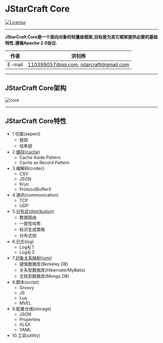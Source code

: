 JStarCraft Core
==========

[![License](https://img.shields.io/badge/license-Apache%202-4EB1BA.svg)](https://www.apache.org/licenses/LICENSE-2.0.html)

*****

**JStarCraft Core是一个面向对象的轻量级框架,目标是为其它框架提供必要的基础特性.遵循Apache 2.0协议.**

|作者|洪钊桦|
|---|---
|E-mail|110399057@qq.com, jstarcraft@gmail.com

*****

## JStarCraft Core架构

![core](https://github.com/HongZhaoHua/reference-document/blob/master/core/JStarCraft%E6%A0%B8%E5%BF%83%E6%A1%86%E6%9E%B6%E7%BB%84%E4%BB%B6%E5%9B%BE.png "JStarCraft Core架构")

*****

## JStarCraft Core特性
* 1.切面(aspect)
    * 链锁
    * 哈希锁
* 2.[缓存(cache)](https://github.com/HongZhaoHua/jstarcraft-core-1.0/wiki/%E7%BC%93%E5%AD%98)
    * Cache Aside Pattern
    * Cache as Record Pattern
* 3.编解码(codec)
    * CSV
    * JSON
    * Kryo
    * ProtocolBufferX
* 4.通讯(communication)
    * TCP
    * UDP
* 5.[分布式(distribution)](https://github.com/HongZhaoHua/jstarcraft-core-1.0/wiki/%E5%88%86%E5%B8%83%E5%BC%8F)
    * 数据路由
    * 一致性哈希
    * 标识生成策略
    * 分布式锁
* 6.日志(log)
    * Log4j 1
    * Log4j 2
* 7.[对象关系映射(orm)](https://github.com/HongZhaoHua/jstarcraft-core-1.0/wiki/%E5%AF%B9%E8%B1%A1%E5%85%B3%E7%B3%BB%E6%98%A0%E5%B0%84)
    * 键值数据库(Berkeley DB)
    * 关系型数据库(Hibernate/MyBatis)
    * 文档型数据库(Mongo DB)
* 8.脚本(script)
    * Groovy
    * JS
    * Lua
    * MVEL
* 9.配置仓储(storage)
    * JSON
    * Properties
    * XLSX
    * YAML
* 10.工具(utility)

